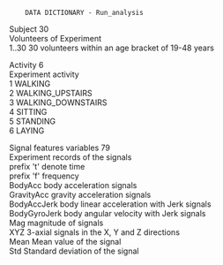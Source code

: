         DATA DICTIONARY - Run_analysis

Subject  30<br />
    Volunteers of Experiment<br />
         1..30 30 volunteers within an age bracket of 19-48 years<br />
               
Activity 6<br />
    Experiment activity<br />
         1 WALKING<br />
         2 WALKING_UPSTAIRS<br />
         3 WALKING_DOWNSTAIRS<br />
         4 SITTING<br />
         5 STANDING<br />
         6 LAYING<br />  
         
Signal features variables 79<br />
    Experiment records of the signals<br />
         prefix 't'   denote time<br />
         prefix 'f'   frequency<br />
         BodyAcc      body acceleration signals<br />
         GravityAcc   gravity acceleration signals<br />
         BodyAccJerk  body linear acceleration with Jerk signals<br />
         BodyGyroJerk body angular velocity with Jerk signals<br />
         Mag          magnitude of signals<br />
         XYZ          3-axial signals in the X, Y and Z directions<br />
         Mean         Mean value of the signal<br />
         Std          Standard deviation of the signal<br />
